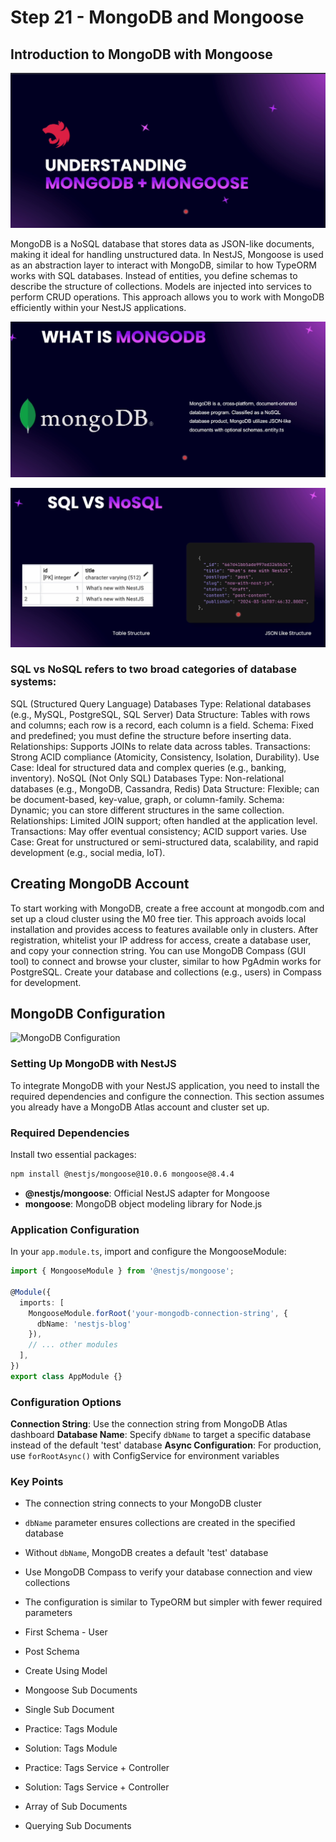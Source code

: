 # Step 21 - MongoDB and Mongoose

## Introduction to MongoDB with Mongoose

![MongoDB Structure](./images/intro%20mongodb%20+%20mongoose.png)

MongoDB is a NoSQL database that stores data as JSON-like documents, making it ideal for handling unstructured data. In NestJS, Mongoose is used as an abstraction layer to interact with MongoDB, similar to how TypeORM works with SQL databases. Instead of entities, you define schemas to describe the structure of collections. Models are injected into services to perform CRUD operations. This approach allows you to work with MongoDB efficiently within your NestJS applications.


![MongoDB Structure](./images/about-mogodb.png)

![SQL vs NoSQL](./images/sql%20vs%20nosql.png)

### **SQL vs NoSQL refers to two broad categories of database systems:**

SQL (Structured Query Language) Databases
Type: Relational databases (e.g., MySQL, PostgreSQL, SQL Server)
Data Structure: Tables with rows and columns; each row is a record, each column is a field.
Schema: Fixed and predefined; you must define the structure before inserting data.
Relationships: Supports JOINs to relate data across tables.
Transactions: Strong ACID compliance (Atomicity, Consistency, Isolation, Durability).
Use Case: Ideal for structured data and complex queries (e.g., banking, inventory).
NoSQL (Not Only SQL) Databases
Type: Non-relational databases (e.g., MongoDB, Cassandra, Redis)
Data Structure: Flexible; can be document-based, key-value, graph, or column-family.
Schema: Dynamic; you can store different structures in the same collection.
Relationships: Limited JOIN support; often handled at the application level.
Transactions: May offer eventual consistency; ACID support varies.
Use Case: Great for unstructured or semi-structured data, scalability, and rapid development (e.g., social media, IoT).


## Creating MongoDB Account

To start working with MongoDB, create a free account at mongodb.com and set up a cloud cluster using the M0 free tier. This approach avoids local installation and provides access to features available only in clusters. After registration, whitelist your IP address for access, create a database user, and copy your connection string. You can use MongoDB Compass (GUI tool) to connect and browse your cluster, similar to how PgAdmin works for PostgreSQL. Create your database and collections (e.g., users) in Compass for development.

## MongoDB Configuration

![MongoDB Configuration](./images/mongodb-configuration.png)

### Setting Up MongoDB with NestJS

To integrate MongoDB with your NestJS application, you need to install the required dependencies and configure the connection. This section assumes you already have a MongoDB Atlas account and cluster set up.

### Required Dependencies

Install two essential packages:

```bash
npm install @nestjs/mongoose@10.0.6 mongoose@8.4.4
```

- **@nestjs/mongoose**: Official NestJS adapter for Mongoose
- **mongoose**: MongoDB object modeling library for Node.js

### Application Configuration

In your `app.module.ts`, import and configure the MongooseModule:

```typescript
import { MongooseModule } from '@nestjs/mongoose';

@Module({
  imports: [
    MongooseModule.forRoot('your-mongodb-connection-string', {
      dbName: 'nestjs-blog'
    }),
    // ... other modules
  ],
})
export class AppModule {}
```

### Configuration Options

**Connection String**: Use the connection string from MongoDB Atlas dashboard
**Database Name**: Specify `dbName` to target a specific database instead of the default 'test' database
**Async Configuration**: For production, use `forRootAsync()` with ConfigService for environment variables

### Key Points

- The connection string connects to your MongoDB cluster
- `dbName` parameter ensures collections are created in the specified database
- Without `dbName`, MongoDB creates a default 'test' database
- Use MongoDB Compass to verify your database connection and view collections
- The configuration is similar to TypeORM but simpler with fewer required parameters

- First Schema - User
- Post Schema
- Create Using Model
- Mongoose Sub Documents
- Single Sub Document
- Practice: Tags Module
- Solution: Tags Module
- Practice: Tags Service + Controller
- Solution: Tags Service + Controller
- Array of Sub Documents
- Querying Sub Documents